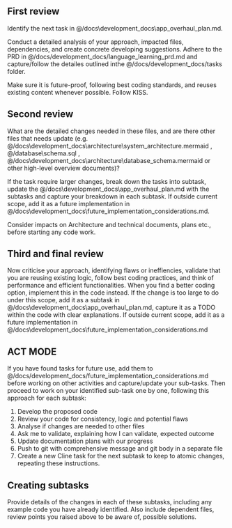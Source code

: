 ## First review
Identify the next task in @/docs\development_docs\app_overhaul_plan.md.

Conduct a detailed analysis of your approach, impacted files, dependencies, and create concrete developing suggestions. Adhere to the PRD in @/docs/development_docs/language_learning_prd.md and capture/follow the detailes outlined inthe @/docs/development_docs/tasks folder.

Make sure it is future-proof, following best coding standards, and reuses existing content whenever possible. Follow KISS.

## Second review
What are the detailed changes needed in these files, and are there other files that needs update (e.g. @/docs\development_docs\architecture\system_architecture.mermaid  , @/database\schema.sql , @/docs\development_docs\architecture\database_schema.mermaid  or other high-level overview documents)? 

If the task require larger changes, break down the tasks into subtask, update the @/docs\development_docs\app_overhaul_plan.md with the subtasks and capture your breakdown in each subtask. If outside current scope, add it as a future implementation in @/docs\development_docs\future_implementation_considerations.md.

Consider impacts on Architecture and technical documents, plans etc., before starting any code work.

## Third and final review
Now criticise your approach, identifying flaws or ineffiencies, validate that you are reusing existing logic, follow best coding practices, and think of performance and efficient functionalities. When you find a better coding option, implement this in the code instead. If the change is too large to do under this scope, add it as a subtask in @/docs\development_docs\app_overhaul_plan.md, capture it as a TODO within the code with clear explanations. If outside current scope, add it as a future implementation in @/docs\development_docs\future_implementation_considerations.md 

## ACT MODE
If you have found tasks for future use, add them to @/docs/development_docs/future_implementation_considerations.md  before working on other activities and capture/update your sub-tasks. Then proceed to work on your identified sub-task one by one, following this approach for each subtask:
1. Develop the proposed code
2. Review your code for consistency, logic and potential flaws
3. Analyse if changes are needed to other files
4. Ask me to validate, explaining how I can validate, expected outcome
5. Update documentation plans with our progress
6. Push to git with comprehensive message and git body in a separate file
7. Create a new Cline task for the next subtask to keep to atomic changes, repeating these instructions.


## Creating subtasks
Provide details of the changes in each of these subtasks, including any example code you have already identified. Also include dependent files, review points you raised above to be aware of, possible solutions.